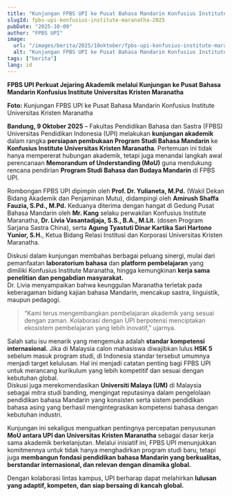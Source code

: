 ```yaml
---
title: "Kunjungan FPBS UPI ke Pusat Bahasa Mandarin Konfusius Institute Universitas Kristen Maranatha dalam Rangka Persiapan Prodi Bahasa Mandarin"
slugId: fpbs-upi-konfusius-institute-maranatha-2025
pubDate: "2025-10-09"
author: "FPBS UPI"
image:
  url: "/images/berita/2025/10oktober/fpbs-upi-konfusius-institute-maranatha-2025.webp"
  alt: "Kunjungan FPBS UPI ke Pusat Bahasa Mandarin Konfusius Institute Universitas Kristen Maranatha"
tags: ["berita"]
lang: id
---
```


**FPBS UPI Perkuat Jejaring Akademik melalui Kunjungan ke Pusat Bahasa Mandarin Konfusius Institute Universitas Kristen Maranatha**

**Foto:** Kunjungan FPBS UPI ke Pusat Bahasa Mandarin Konfusius Institute Universitas Kristen Maranatha  

**Bandung, 9 Oktober 2025** – Fakultas Pendidikan Bahasa dan Sastra (FPBS) Universitas Pendidikan Indonesia (UPI) melakukan **kunjungan akademik** dalam rangka **persiapan pembukaan Program Studi Bahasa Mandarin** ke **Konfusius Institute Universitas Kristen Maranatha**. Pertemuan ini tidak hanya mempererat hubungan akademik, tetapi juga menandai langkah awal perencanaan **Memorandum of Understanding (MoU)** guna mendukung rencana pendirian **Program Studi Bahasa dan Budaya Mandarin** di FPBS UPI.  

Rombongan FPBS UPI dipimpin oleh **Prof. Dr. Yulianeta, M.Pd.** (Wakil Dekan Bidang Akademik dan Penjaminan Mutu), didampingi oleh **Amirush Shaffa Fauzia, S.Pd., M.Pd.** Keduanya diterima dengan hangat di Gedung Pusat Bahasa Mandarin oleh **Mr. Kang** selaku perwakilan Konfusius Institute Maranatha, **Dr. Livia Vasantadjaja, S.S., B.A., M.Lit.** (dosen Program Sarjana Sastra China), serta **Agung Tyastuti Dinar Kartika Sari Hartono Yunior, S.H.**, Ketua Bidang Relasi Institusi dan Korporasi Universitas Kristen Maranatha.  

Diskusi dalam kunjungan membahas berbagai peluang sinergi, mulai dari pemanfaatan **laboratorium bahasa** dan **platform pembelajaran** yang dimiliki Konfusius Institute Maranatha, hingga kemungkinan **kerja sama penelitian dan pengabdian masyarakat.**  
Dr. Livia menyampaikan bahwa keunggulan Maranatha terletak pada keberagaman bidang kajian bahasa Mandarin, mencakup sastra, linguistik, maupun pedagogi.  
> “Kami terus mengembangkan pembelajaran akademik yang sesuai dengan zaman. Kolaborasi dengan UPI berpotensi menciptakan ekosistem pembelajaran yang lebih inovatif,” ujarnya.  

Salah satu isu menarik yang mengemuka adalah **standar kompetensi internasional.** Jika di Malaysia calon mahasiswa diwajibkan lulus **HSK 5** sebelum masuk program studi, di Indonesia standar tersebut umumnya menjadi target kelulusan. Hal ini menjadi catatan penting bagi FPBS UPI untuk merancang kurikulum yang lebih kompetitif dan sesuai dengan kebutuhan global.  
Diskusi juga merekomendasikan **Universiti Malaya (UM)** di Malaysia sebagai mitra studi banding, mengingat reputasinya dalam pengelolaan pendidikan bahasa Mandarin yang konsisten serta sistem pendidikan bahasa asing yang berhasil mengintegrasikan kompetensi bahasa dengan kebutuhan industri.  

Kunjungan ini sekaligus menguatkan pentingnya percepatan penyusunan **MoU antara UPI dan Universitas Kristen Maranatha** sebagai dasar kerja sama akademik berkelanjutan. Melalui inisiatif ini, FPBS UPI menunjukkan komitmennya untuk tidak hanya menghadirkan program studi baru, tetapi juga **membangun fondasi pendidikan bahasa Mandarin yang berkualitas, berstandar internasional, dan relevan dengan dinamika global.**  

Dengan kolaborasi lintas kampus, UPI berharap dapat melahirkan **lulusan yang adaptif, kompeten, dan siap bersaing di kancah global.**